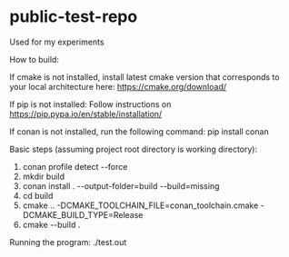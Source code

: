 # public-test-repo
Used for my experiments

How to build:

If cmake is not installed, install latest cmake version that corresponds to your local architecture here:
https://cmake.org/download/

If pip is not installed:
Follow instructions on https://pip.pypa.io/en/stable/installation/

If conan is not installed, run the following command:
pip install conan

Basic steps (assuming project root directory is working directory):
1) conan profile detect --force
2) mkdir build
3) conan install . --output-folder=build --build=missing
4) cd build
5) cmake .. -DCMAKE_TOOLCHAIN_FILE=conan_toolchain.cmake -DCMAKE_BUILD_TYPE=Release
6) cmake --build .

Running the program:
./test.out

